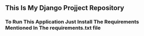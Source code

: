 ## This Is My Django Projject Repository

### To Run This Application Just Install The Requirements Mentioned In The requirements.txt file
